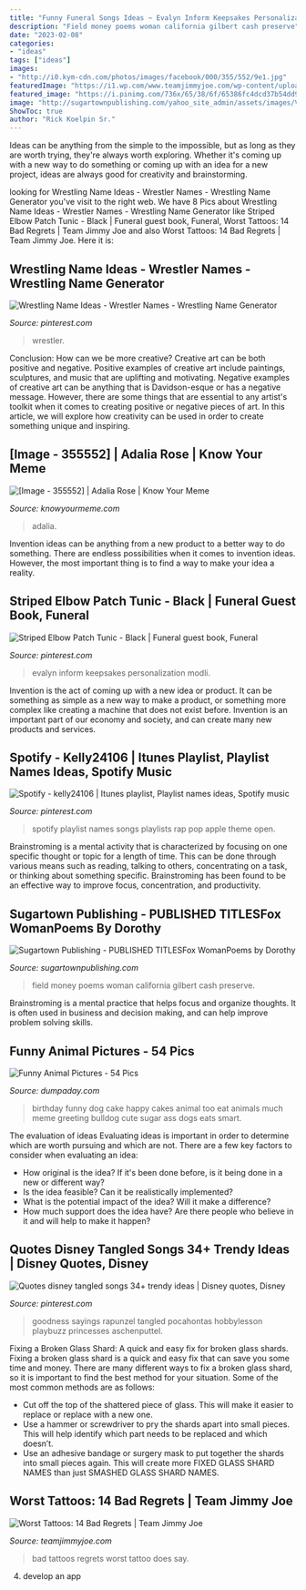 ```yaml
---
title: "Funny Funeral Songs Ideas ~ Evalyn Inform Keepsakes Personalization Modli"
description: "Field money poems woman california gilbert cash preserve"
date: "2023-02-08"
categories:
- "ideas"
tags: ["ideas"]
images:
- "http://i0.kym-cdn.com/photos/images/facebook/000/355/552/9e1.jpg"
featuredImage: "https://i1.wp.com/www.teamjimmyjoe.com/wp-content/uploads/2014/08/stomach-tattoo.jpg?resize=525%2C403"
featured_image: "https://i.pinimg.com/736x/65/38/6f/65386fc4dcd37b54dd98ea86c588a072.jpg"
image: "http://sugartownpublishing.com/yahoo_site_admin/assets/images/Voices_from_the_Field_at_350_dpi.80123431_std.jpg"
ShowToc: true
author: "Rick Koelpin Sr."
---
```



Ideas can be anything from the simple to the impossible, but as long as they are worth trying, they're always worth exploring. Whether it's coming up with a new way to do something or coming up with an idea for a new project, ideas are always good for creativity and brainstorming.

	

		
looking for Wrestling Name Ideas - Wrestler Names - Wrestling Name Generator you've visit to the right web. We have 8 Pics about Wrestling Name Ideas - Wrestler Names - Wrestling Name Generator like Striped Elbow Patch Tunic - Black | Funeral guest book, Funeral, Worst Tattoos: 14 Bad Regrets | Team Jimmy Joe and also Worst Tattoos: 14 Bad Regrets | Team Jimmy Joe. Here it is:
		
    
## Wrestling Name Ideas - Wrestler Names - Wrestling Name Generator

<img loading=lazy src="https://i.pinimg.com/736x/73/96/44/7396440518d80ae26ef68030fabb2d52.jpg" onerror="this.onerror=null;this.src='https://tse2.mm.bing.net/th?id=OIP.MPiZEB8jIrOcqAZmxkIUYgHaLG&amp;pid=15.1';" alt="Wrestling Name Ideas - Wrestler Names - Wrestling Name Generator">

_Source: pinterest.com_

>wrestler. 

	

Conclusion: How can we be more creative?
Creative art can be both positive and negative. Positive examples of creative art include paintings, sculptures, and music that are uplifting and motivating. Negative examples of creative art can be anything that is Davidson-esque or has a negative message. However, there are some things that are essential to any artist's toolkit when it comes to creating positive or negative pieces of art. In this article, we will explore how creativity can be used in order to create something unique and inspiring.

    
## [Image - 355552] | Adalia Rose | Know Your Meme

<img loading=lazy src="http://i0.kym-cdn.com/photos/images/facebook/000/355/552/9e1.jpg" onerror="this.onerror=null;this.src='https://tse4.mm.bing.net/th?id=OIP.qQthaMRNCjdq-GNNSrsHqwHaKG&amp;pid=15.1';" alt="[Image - 355552] | Adalia Rose | Know Your Meme">

_Source: knowyourmeme.com_

>adalia. 

	

Invention ideas can be anything from a new product to a better way to do something. There are endless possibilities when it comes to invention ideas. However, the most important thing is to find a way to make your idea a reality.

    
## Striped Elbow Patch Tunic - Black | Funeral Guest Book, Funeral

<img loading=lazy src="https://i.pinimg.com/736x/1a/b2/3d/1ab23d3d091df323bf8ee257069a6d71.jpg" onerror="this.onerror=null;this.src='https://tse1.mm.bing.net/th?id=OIP.apfbqtO4SlUkwc6P2tfNgQHaJ6&amp;pid=15.1';" alt="Striped Elbow Patch Tunic - Black | Funeral guest book, Funeral">

_Source: pinterest.com_

>evalyn inform keepsakes personalization modli. 

	

Invention is the act of coming up with a new idea or product. It can be something as simple as a new way to make a product, or something more complex like creating a machine that does not exist before. Invention is an important part of our economy and society, and can create many new products and services.

    
## Spotify - Kelly24106 | Itunes Playlist, Playlist Names Ideas, Spotify Music

<img loading=lazy src="https://i.pinimg.com/736x/65/38/6f/65386fc4dcd37b54dd98ea86c588a072.jpg" onerror="this.onerror=null;this.src='https://tse1.mm.bing.net/th?id=OIP.1qtBQpPl4e1sacqU0DoKtwHaNK&amp;pid=15.1';" alt="Spotify - kelly24106 | Itunes playlist, Playlist names ideas, Spotify music">

_Source: pinterest.com_

>spotify playlist names songs playlists rap pop apple theme open. 

	

Brainstroming is a mental activity that is characterized by focusing on one specific thought or topic for a length of time. This can be done through various means such as reading, talking to others, concentrating on a task, or thinking about something specific. Brainstroming has been found to be an effective way to improve focus, concentration, and productivity.

    
## Sugartown Publishing - PUBLISHED TITLESFox WomanPoems By Dorothy

<img loading=lazy src="http://sugartownpublishing.com/yahoo_site_admin/assets/images/Voices_from_the_Field_at_350_dpi.80123431_std.jpg" onerror="this.onerror=null;this.src='https://tse1.mm.bing.net/th?id=OIP.fjDD9v3ye_t8jggkGVyhbgHaLH&amp;pid=15.1';" alt="Sugartown Publishing - PUBLISHED TITLESFox WomanPoems by Dorothy">

_Source: sugartownpublishing.com_

>field money poems woman california gilbert cash preserve. 

	

Brainstroming is a mental practice that helps focus and organize thoughts. It is often used in business and decision making, and can help improve problem solving skills.

    
## Funny Animal Pictures - 54 Pics

<img loading=lazy src="http://www.dumpaday.com/wp-content/uploads/2013/02/dog-eats-cakes1.jpg" onerror="this.onerror=null;this.src='https://tse1.mm.bing.net/th?id=OIP.vhmrHdwtomPLbtg_j-SdswHaKP&amp;pid=15.1';" alt="Funny Animal Pictures - 54 Pics">

_Source: dumpaday.com_

>birthday funny dog cake happy cakes animal too eat animals much meme greeting bulldog cute sugar ass dogs eats smart. 

	

The evaluation of ideas
Evaluating ideas is important in order to determine which are worth pursuing and which are not. There are a few key factors to consider when evaluating an idea:
- How original is the idea? If it's been done before, is it being done in a new or different way?
- Is the idea feasible? Can it be realistically implemented?
- What is the potential impact of the idea? Will it make a difference?
- How much support does the idea have? Are there people who believe in it and will help to make it happen?

    
## Quotes Disney Tangled Songs 34+ Trendy Ideas | Disney Quotes, Disney

<img loading=lazy src="https://i.pinimg.com/736x/b5/94/70/b59470244ca7d261055860117fe411c4.jpg" onerror="this.onerror=null;this.src='https://tse2.mm.bing.net/th?id=OIP.b0YacAnm7RiBbeXJhiNGjwAAAA&amp;pid=15.1';" alt="Quotes disney tangled songs 34+ trendy ideas | Disney quotes, Disney">

_Source: pinterest.com_

>goodness sayings rapunzel tangled pocahontas hobbylesson playbuzz princesses aschenputtel. 

	

Fixing a Broken Glass Shard: A quick and easy fix for broken glass shards.
Fixing a broken glass shard is a quick and easy fix that can save you some time and money. There are many different ways to fix a broken glass shard, so it is important to find the best method for your situation. Some of the most common methods are as follows:
- Cut off the top of the shattered piece of glass. This will make it easier to replace or replace with a new one.
- Use a hammer or screwdriver to pry the shards apart into small pieces. This will help identify which part needs to be replaced and which doesn’t.
- Use an adhesive bandage or surgery mask to put together the shards into small pieces again. This will create more FIXED GLASS SHARD NAMES than just SMASHED GLASS SHARD NAMES.

    
## Worst Tattoos: 14 Bad Regrets | Team Jimmy Joe

<img loading=lazy src="https://i1.wp.com/www.teamjimmyjoe.com/wp-content/uploads/2014/08/stomach-tattoo.jpg?resize=525%2C403" onerror="this.onerror=null;this.src='https://tse4.mm.bing.net/th?id=OIP.hI3hvkeAphKtoL6C1vEBkAHaFr&amp;pid=15.1';" alt="Worst Tattoos: 14 Bad Regrets | Team Jimmy Joe">

_Source: teamjimmyjoe.com_

>bad tattoos regrets worst tattoo does say. 

	

4. develop an app


